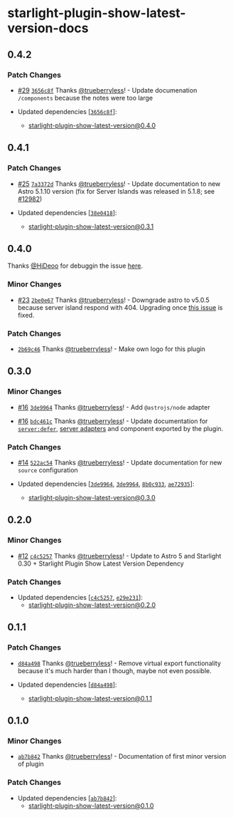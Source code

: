 # starlight-plugin-show-latest-version-docs

## 0.4.2

### Patch Changes

- [#29](https://github.com/trueberryless-org/starlight-plugin-show-latest-version/pull/29) [`3656c8f`](https://github.com/trueberryless-org/starlight-plugin-show-latest-version/commit/3656c8f9b35ca3cf4cade1791098301020bc117c) Thanks [@trueberryless](https://github.com/trueberryless)! - Update documenation `/components` because the notes were too large

- Updated dependencies [[`3656c8f`](https://github.com/trueberryless-org/starlight-plugin-show-latest-version/commit/3656c8f9b35ca3cf4cade1791098301020bc117c)]:
  - starlight-plugin-show-latest-version@0.4.0

## 0.4.1

### Patch Changes

- [#25](https://github.com/trueberryless-org/starlight-plugin-show-latest-version/pull/25) [`7a3372d`](https://github.com/trueberryless-org/starlight-plugin-show-latest-version/commit/7a3372d601fda322488b893e0a1f35c534859b33) Thanks [@trueberryless](https://github.com/trueberryless)! - Update documentation to new Astro 5.1.10 version (fix for Server Islands was released in 5.1.8; see [#12982](https://github.com/withastro/astro/pull/12982))

- Updated dependencies [[`38e0418`](https://github.com/trueberryless-org/starlight-plugin-show-latest-version/commit/38e04186f90a4e575dde53339e290098574a2db4)]:
  - starlight-plugin-show-latest-version@0.3.1

## 0.4.0

Thanks [@HiDeoo](https://github.com/HiDeoo) for debuggin the issue [here](https://discord.com/channels/830184174198718474/1324108940652449882).

### Minor Changes

- [#23](https://github.com/trueberryless-org/starlight-plugin-show-latest-version/pull/23) [`2be0e67`](https://github.com/trueberryless-org/starlight-plugin-show-latest-version/commit/2be0e6776005bb3d3562dcd611ac496263d51e2c) Thanks [@trueberryless](https://github.com/trueberryless)! - Downgrade astro to v5.0.5 because server island respond with 404. Upgrading once [this issue](https://github.com/withastro/astro/issues/12803) is fixed.

### Patch Changes

- [`2b69c46`](https://github.com/trueberryless-org/starlight-plugin-show-latest-version/commit/2b69c469001a8fe3ee8bbf5ef901461f060f079f) Thanks [@trueberryless](https://github.com/trueberryless)! - Make own logo for this plugin

## 0.3.0

### Minor Changes

- [#16](https://github.com/trueberryless-org/starlight-plugin-show-latest-version/pull/16) [`3de9964`](https://github.com/trueberryless-org/starlight-plugin-show-latest-version/commit/3de9964f4860928c42754c94e8be1c246b1cc674) Thanks [@trueberryless](https://github.com/trueberryless)! - Add `@astrojs/node` adapter

- [#16](https://github.com/trueberryless-org/starlight-plugin-show-latest-version/pull/16) [`bdc461c`](https://github.com/trueberryless-org/starlight-plugin-show-latest-version/commit/bdc461cc67ff9093795f47127db15952a22c9e22) Thanks [@trueberryless](https://github.com/trueberryless)! - Update documentation for [`server:defer`](https://docs.astro.build/en/reference/directives-reference/#serverdefer), [server adapters](https://docs.astro.build/en/guides/on-demand-rendering/#server-adapters) and component exported by the plugin.

### Patch Changes

- [#14](https://github.com/trueberryless-org/starlight-plugin-show-latest-version/pull/14) [`522ac54`](https://github.com/trueberryless-org/starlight-plugin-show-latest-version/commit/522ac548e141d809e31c73a14ae368aad5a9b1ee) Thanks [@trueberryless](https://github.com/trueberryless)! - Update documentation for new `source` configuration

- Updated dependencies [[`3de9964`](https://github.com/trueberryless-org/starlight-plugin-show-latest-version/commit/3de9964f4860928c42754c94e8be1c246b1cc674), [`3de9964`](https://github.com/trueberryless-org/starlight-plugin-show-latest-version/commit/3de9964f4860928c42754c94e8be1c246b1cc674), [`8b0c933`](https://github.com/trueberryless-org/starlight-plugin-show-latest-version/commit/8b0c933c19b1fc1ed035e85a45168c0ec1b4f3a7), [`ae72935`](https://github.com/trueberryless-org/starlight-plugin-show-latest-version/commit/ae72935cbdca23c5e7d880d4f0c82c57c328e874)]:
  - starlight-plugin-show-latest-version@0.3.0

## 0.2.0

### Minor Changes

- [#12](https://github.com/trueberryless-org/starlight-plugin-show-latest-version/pull/12) [`c4c5257`](https://github.com/trueberryless-org/starlight-plugin-show-latest-version/commit/c4c525794ba68fe9f33d16194c6802632f5cba77) Thanks [@trueberryless](https://github.com/trueberryless)! - Update to Astro 5 and Starlight 0.30 + Starlight Plugin Show Latest Version Dependency

### Patch Changes

- Updated dependencies [[`c4c5257`](https://github.com/trueberryless-org/starlight-plugin-show-latest-version/commit/c4c525794ba68fe9f33d16194c6802632f5cba77), [`e29e231`](https://github.com/trueberryless-org/starlight-plugin-show-latest-version/commit/e29e2318eb36400ee5752017487518f07d091e31)]:
  - starlight-plugin-show-latest-version@0.2.0

## 0.1.1

### Patch Changes

- [`d84a498`](https://github.com/trueberryless-org/starlight-plugin-show-latest-version/commit/d84a4981b81d3c4402834028e0f96f23be4c5a4e) Thanks [@trueberryless](https://github.com/trueberryless)! - Remove virtual export functionality because it's much harder than I though, maybe not even possible.

- Updated dependencies [[`d84a498`](https://github.com/trueberryless-org/starlight-plugin-show-latest-version/commit/d84a4981b81d3c4402834028e0f96f23be4c5a4e)]:
  - starlight-plugin-show-latest-version@0.1.1

## 0.1.0

### Minor Changes

- [`ab7b842`](https://github.com/trueberryless-org/starlight-plugin-show-latest-version/commit/ab7b842691b74692c513ecd5e4557112a7eccca6) Thanks [@trueberryless](https://github.com/trueberryless)! - Documentation of first minor version of plugin

### Patch Changes

- Updated dependencies [[`ab7b842`](https://github.com/trueberryless-org/starlight-plugin-show-latest-version/commit/ab7b842691b74692c513ecd5e4557112a7eccca6)]:
  - starlight-plugin-show-latest-version@0.1.0
